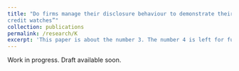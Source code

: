 ```yaml
---
title: "Do firms manage their disclosure behaviour to demonstrate their recovery potential? Evidence from
credit watches”"
collection: publications
permalink: /research/K
excerpt: 'This paper is about the number 3. The number 4 is left for future work.'
---
```

Work in progress. Draft available soon.

